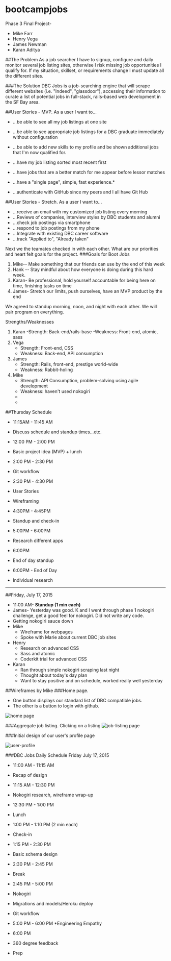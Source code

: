 # bootcampjobs
Phase 3 Final Project- 
* Mike Farr
* Henry Vega 
* James Newman
* Karan Aditya

##The Problem
As a job searcher I have to signup, configure and daily monitor several job listing sites, otherwise I risk missing job opportunities I qualify for.  If my situation, skillset, or requirements change I must update all the different sites.

###The Solution
DBC Jobs is a job-searching engine that will scrape different websites (i.e. "Indeed", "glassdoor"), accessing their information to curate a list of potential jobs in full-stack, rails-based web development in the SF Bay area.

##User Stories - MVP.  As a user I want to...
* ...be able to see all my job listings at one site
* ...be able to see appropriate job listings for a DBC graduate immediately without configuration
* ...be able to add new skills to my profile and be shown additional jobs that I'm now qualified for.
* ...have my job listing sorted most recent first
* ...have jobs that are a better match for me appear before lessor matches

* ...have a "single page", simple, fast experience.* 
* ...authenticate with GitHub since my peers and I all have Git Hub

##User Stories - Stretch.  As a user I want to...
* ...receive an email with my customized job listing every morning
* ...Reviews of companies, interview styles by DBC students and alumni
* ...check job postings via smartphone
* ...respond to job postings from my phone
* ...Integrate with existing DBC career software
* ...track "Applied to", "Already taken"



Next we the teamates checked in with each other.  What are our priorities and heart felt goals for the project.
###Goals for Boot Jobs
1. Mike-- Make something that our friends can use by the end of this week
2. Hank -- Stay mindful about how everyone is doing during this hard week.
3. Karan- Be professional, hold yourself accountable for being here on time, finishing tasks on time
4. James- Stretch our limits, push ourselves, have an MVP product by the end
 
We agreed to standup morning, noon, and night with each other.  We will pair program on everything.


Strengths/Weaknesses
1. Karan
    -Strength: Back-end/rails-base
    -Weakness: Front-end, atomic, sass
2. Vega
    - Strength: Front-end, CSS
    - Weakness: Back-end, API consumption
3. James
    - Strength: Rails, front-end, prestige world-wide
    - Weakness: Rabbit-holing
4. Mike
    - Strength: API Consumption, problem-solving using agile development
    - Weakness: haven't used nokogiri
    - 
    - 
##Thursday Schedule

* 11:15AM - 11:45 AM
 * Discuss schedule and standup times...etc.


* 12:00 PM - 2:00 PM
 * Basic project idea (MVP) + lunch

* 2:00 PM - 2:30 PM
 * Git workflow


* 2:30 PM - 4:30 PM
 * User Stories
 * Wireframing


* 4:30PM - 4:45PM
 * Standup and check-in


* 5:00PM - 6:00PM
 * Research different apps


* 6:00PM
 * End of day standup


* 6:00PM - End of Day
 * Individual research

------------------------------------------

##Friday, July 17, 2015

* 11:00 AM- **Standup (1 min each)**
 * James- Yesterday was good. K and I went through phase 1 nokogiri challenge, get a good feel for nokogiri. Did not write any code.  
 * Getting nokogiri sauce down
* Mike
  * Wireframe for webpages
  * Spoke with Marie about current DBC job sites
* Henry
  * Research on advanced CSS
  * Sass and atomic
  * Coderkit trial for advanced CSS
* Karan
  * Ran through simple nokogiri scraping last night
  * Thought about today's day plan
  * Want to stay positive and on schedule, worked really well yesterday

##Wireframes by Mike
###Home page.  
* One button displays our standard list of DBC compatible jobs.  
* The other is a button to login with github.

![home page](wireframe/home.png)

###Aggregate job listing.  Clicking on a listing 
![job-listing page](wireframe/job_listing.png)

###Initial design of our user's profile page

![user-profile](wireframe/profile_page.png)

###DBC Jobs  Daily Schedule  Friday July 17, 2015

* 11:00 AM - 11:15 AM
 * Recap of design

* 11:15 AM - 12:30 PM
 * Nokogiri research, wireframe wrap-up


* 12:30 PM - 1:00 PM
 * Lunch

* 1:00 PM - 1:10 PM (2 min each)
 * Check-in


* 1:15 PM - 2:30 PM
 * Basic schema design


* 2:30 PM - 2:45 PM
 * Break


* 2:45 PM - 5:00 PM
 * Nokogiri
 * Migrations and models/Heroku deploy
 * Git workflow


* 5:00 PM - 6:00 PM
 *Engineering Empathy


* 6:00 PM
 * 360 degree feedback
 * Prep

